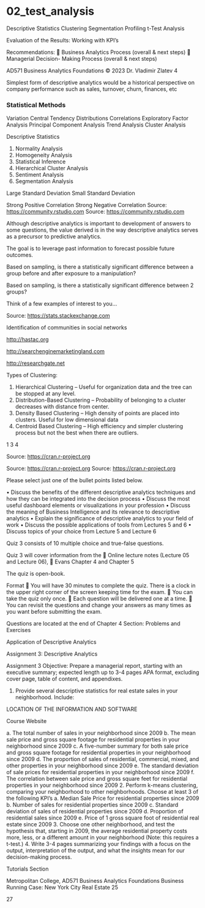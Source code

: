 # 02_test_analysis
Descriptive Statistics Clustering Segmentation Profiling
t-Test Analysis

Evaluation of the Results:
Working with KPI’s

Recommendations:
 Business Analytics Process (overall & next steps)
 Managerial Decision- Making Process (overall & next steps)


AD571 Business Analytics Foundations © 2023 Dr. Vladimir Zlatev	4
 
 	   

Simplest form of descriptive analytics would be a historical perspective on company performance such as sales, turnover, churn, finances, etc

### Statistical Methods


 
Variation
Central Tendency Distributions Correlations
Exploratory Factor Analysis 
Principal Component Analysis 
Trend Analysis
Cluster Analysis
 
Descriptive Statistics 
1. Normality Analysis 
2. Homogeneity Analysis 
3. Statistical Inference 
4. Hierarchical Cluster Analysis 
5. Sentiment Analysis 
6. Segmentation Analysis
 
 	 	 


 
 	   

Large Standard Deviation	Small Standard Deviation
 
 	 	

Strong Positive Correlation	Strong Negative Correlation
Source: https://community.rstudio.com	Source: https://community.rstudio.com

 
 	   








Although descriptive analytics is important to
development of answers to some questions,
the value derived is in the way descriptive analytics
serves as a precursor to predictive analytics.


The goal is to leverage past information to forecast
possible future outcomes.
 
 	   









 
Based on sampling, is there a statistically significant difference between a group before and after exposure to a manipulation?
 
Based on sampling, is there a statistically significant difference between 2 groups?
 



Think of a few examples of interest to you…
 
 	 	 








 
 	 	 

 



Source: https://stats.stackexchange.com
 
 	 	 






















Identification of communities in
social networks







http://hastac.org
 
 	 	 

 



































http://searchenginemarketingland.com
 
 	 	 
 

http://researchgate.net
 
 	 	 

 




Types of Clustering:

1.	Hierarchical Clustering – Useful for organization data and the tree can be stopped at any level.
2.	Distribution-Based Clustering – Probability of belonging to a cluster decreases with distance from center.
3.	Density Based Clustering – High density of points are placed into clusters. Useful for low dimensional data
4.	Centroid Based Clustering – High efficiency and simpler clustering process but not the best when there are outliers.



1	3	4


Source: https://cran.r-project.org


Source: https://cran.r-project.org
Source: https://cran.r-project.org
 
 	 	 
 


































 
 
 	 	 
 
 	 	 









 
 	 	 



Please select just one of the bullet points listed below.

•	Discuss the benefits of the different descriptive analytics techniques and how they can be integrated into the decision process
•	Discuss the most useful dashboard elements or visualizations in your profession
•	Discuss the meaning of Business Intelligence and its relevance to descriptive analytics
•	Explain the significance of descriptive analytics to your field of work
•	Discuss the possible applications of tools from Lectures 5 and 6
•	Discuss topics of your choice from Lecture 5 and Lecture 6
 
 	 	 

Quiz 3 consists of 10 multiple choice and true-false questions.

Quiz 3 will cover information from the
	Online lecture notes (Lecture 05 and Lecture 06),
	Evans Chapter 4 and Chapter 5

The quiz is open-book.

Format
	You will have 30 minutes to complete the quiz. There is a clock in the upper right corner of the screen keeping time for the exam.
	You can take the quiz only once.
	Each question will be delivered one at a time.
	You can revisit the questions and change your answers as many times as you want before submitting the exam.
 
 	 	 
Questions are located at the end of Chapter 4
Section: Problems and Exercises
 


Application of Descriptive Analytics


Assignment 3: Descriptive Analytics

 
Assignment 3 Objective: Prepare a managerial report, starting with an executive summary; expected length up to 3-4 pages APA format, excluding cover
page, table of content, and appendixes.

1.	Provide several descriptive statistics for real estate sales in your neighborhood. Include:
 
LOCATION OF THE
INFORMATION AND SOFTWARE

Course Website
 
a.	The total number of sales in your neighborhood since 2009
b.	The mean sale price and gross square footage for residential properties in
your neighborhood since 2009
c.	A five-number summary for both sale price and gross square footage for residential properties in your neighborhood since 2009
d.	The proportion of sales of residential, commercial, mixed, and other properties in your neighborhood since 2009
e.	The standard deviation of sale prices for residential properties in your
neighborhood since 2009
f.	The correlation between sale price and gross square feet for residential properties in your neighborhood since 2009
2.	Perform k-means clustering, comparing your neighborhood to other neighborhoods.
Choose at least 3 of the following KPI’s
a.	Median Sale Price for residential properties since 2009
b.	Number of sales for residential properties since 2009
c.	Standard deviation of sales of residential properties since 2009
d.	Proportion of residential sales since 2009
e.	Price of 1 gross square foot of residential real estate since 2009
3.	Choose one other neighborhood, and test the hypothesis that, starting in 2009, the average residential property costs more, less, or a different amount in your neighborhood (Note: this requires a t-test.)
4.	Write 3-4 pages summarizing your findings with a focus on the output, interpretation of the output, and what the insights mean for our decision-making process.
 








Tutorials Section
 

Metropolitan College, AD571 Business Analytics Foundations	Business Running Case: New York City Real Estate	25
 











 






















27

